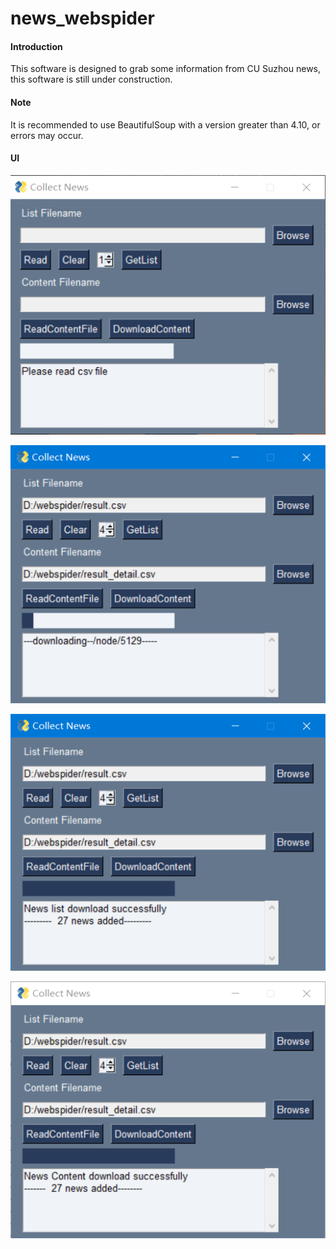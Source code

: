 # news_webspider

#### Introduction
This software is designed to grab some information from CU Suzhou news, this software is still under construction.


#### Note
It is recommended to use BeautifulSoup with a version greater than 4.10, or errors may occur.

#### UI

![image](UI.png)

![iamge](get_news_detail&image.png)

![image](get_news_list.png)

![image](Result.png)

